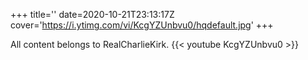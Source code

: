 +++
title=''
date=2020-10-21T23:13:17Z
cover='https://i.ytimg.com/vi/KcgYZUnbvu0/hqdefault.jpg'
+++

All content belongs to RealCharlieKirk.
{{< youtube KcgYZUnbvu0 >}}
